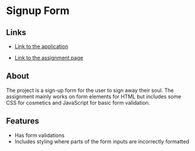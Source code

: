 # Signup Form

## Links
- [Link to the application](https://ryanndao.github.io/signup-form/)

- [Link to the assignment page](https://www.theodinproject.com/lessons/node-path-intermediate-html-and-css-sign-up-form)

## About
The project is a sign-up form for the user to sign away their soul. The assignment mainly works on form elements for HTML but includes some CSS for cosmetics and JavaScript for basic form validation.

## Features
- Has form validations
- Includes styling where parts of the form inputs are incorrectly formatted
